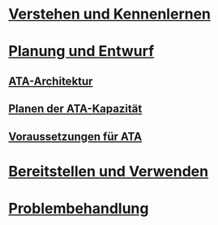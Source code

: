 # [Verstehen und Kennenlernen](/advanced-threat-analytics/understand-explore/what-is-ata)
# [Planung und Entwurf](ata-capacity-planning.md)
## [ATA-Architektur](ata-architecture.md)
## [Planen der ATA-Kapazität](ata-capacity-planning.md)
## [Voraussetzungen für ATA](ata-prerequisites.md)
# [Bereitstellen und Verwenden](/advanced-threat-analytics/deploy-use/install-ata)
# [Problembehandlung](/advanced-threat-analytics/troubleshoot/troubleshooting-ata-using-logs)


<!--HONumber=Jun16_HO4-->


